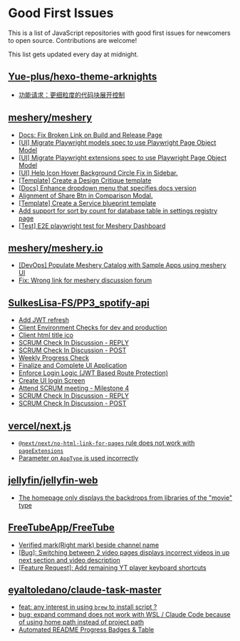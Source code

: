 # Good First Issues

This is a list of JavaScript repositories with good first issues for newcomers to open source. Contributions are welcome!

This list gets updated every day at midnight.

## [Yue-plus/hexo-theme-arknights](https://github.com/Yue-plus/hexo-theme-arknights)

- [功能请求：更细粒度的代码块展开控制](https://github.com/Yue-plus/hexo-theme-arknights/issues/194)

## [meshery/meshery](https://github.com/meshery/meshery)

- [Docs: Fix Broken Link on Build and Release Page](https://github.com/meshery/meshery/issues/15326)
- [[UI] Migrate Playwright models spec to use Playwright Page Object Model](https://github.com/meshery/meshery/issues/15372)
- [[UI] Migrate Playwright extensions spec to use Playwright Page Object Model](https://github.com/meshery/meshery/issues/15373)
- [[UI] Help Icon Hover Background Circle Fix in Sidebar.](https://github.com/meshery/meshery/issues/15202)
- [[Template] Create a Design Critique template](https://github.com/meshery/meshery/issues/12502)
- [[Docs] Enhance dropdown menu that specifies docs version](https://github.com/meshery/meshery/issues/9227)
- [Alignment of Share Btn in Comparison Modal.](https://github.com/meshery/meshery/issues/15173)
- [[Template] Create a Service blueprint template ](https://github.com/meshery/meshery/issues/12497)
- [Add support for sort by count for database table in settings registry page](https://github.com/meshery/meshery/issues/13958)
- [[Test] E2E playwright test for Meshery Dashboard](https://github.com/meshery/meshery/issues/14565)

## [meshery/meshery.io](https://github.com/meshery/meshery.io)

- [[DevOps] Populate Meshery Catalog with Sample Apps using meshery UI](https://github.com/meshery/meshery.io/issues/1699)
- [Fix: Wrong link for meshery discussion forum](https://github.com/meshery/meshery.io/issues/2292)

## [SulkesLisa-FS/PP3_spotify-api](https://github.com/SulkesLisa-FS/PP3_spotify-api)

- [Add JWT refresh](https://github.com/SulkesLisa-FS/PP3_spotify-api/issues/20)
- [Client Environment Checks for dev and production](https://github.com/SulkesLisa-FS/PP3_spotify-api/issues/46)
- [Client html  title ico](https://github.com/SulkesLisa-FS/PP3_spotify-api/issues/40)
- [SCRUM Check In Discussion - REPLY](https://github.com/SulkesLisa-FS/PP3_spotify-api/issues/39)
- [SCRUM Check In Discussion - POST](https://github.com/SulkesLisa-FS/PP3_spotify-api/issues/30)
- [Weekly Progress Check](https://github.com/SulkesLisa-FS/PP3_spotify-api/issues/29)
- [Finalize and Complete UI Application](https://github.com/SulkesLisa-FS/PP3_spotify-api/issues/27)
- [Enforce Login Logic (JWT Based Route Protection)](https://github.com/SulkesLisa-FS/PP3_spotify-api/issues/26)
- [Create UI login Screen](https://github.com/SulkesLisa-FS/PP3_spotify-api/issues/25)
- [Attend SCRUM meeting - Milestone 4](https://github.com/SulkesLisa-FS/PP3_spotify-api/issues/28)
- [SCRUM Check In Discussion - REPLY](https://github.com/SulkesLisa-FS/PP3_spotify-api/issues/38)
- [SCRUM Check In Discussion - POST](https://github.com/SulkesLisa-FS/PP3_spotify-api/issues/24)

## [vercel/next.js](https://github.com/vercel/next.js)

- [`@next/next/no-html-link-for-pages` rule does not work with `pageExtensions`](https://github.com/vercel/next.js/issues/53473)
- [Parameter on `AppType` is used incorrectly](https://github.com/vercel/next.js/issues/42846)

## [jellyfin/jellyfin-web](https://github.com/jellyfin/jellyfin-web)

- [The homepage only displays the backdrops from libraries of the "movie" type](https://github.com/jellyfin/jellyfin-web/issues/4077)

## [FreeTubeApp/FreeTube](https://github.com/FreeTubeApp/FreeTube)

- [Verified mark(Right mark) beside channel name](https://github.com/FreeTubeApp/FreeTube/issues/944)
- [[Bug]: Switching between 2 video pages displays incorrect videos in up next section and video description](https://github.com/FreeTubeApp/FreeTube/issues/2261)
- [[Feature Request]: Add remaining YT player keyboard shortcuts](https://github.com/FreeTubeApp/FreeTube/issues/2138)

## [eyaltoledano/claude-task-master](https://github.com/eyaltoledano/claude-task-master)

- [feat: any interest in using `brew` to install script ?](https://github.com/eyaltoledano/claude-task-master/issues/538)
- [bug: expand command does not work with WSL / Claude Code because of using home path instead of project path](https://github.com/eyaltoledano/claude-task-master/issues/862)
- [Automated README Progress Badges & Table](https://github.com/eyaltoledano/claude-task-master/issues/838)

